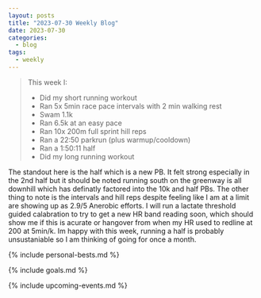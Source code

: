 ```yaml
---
layout: posts
title: "2023-07-30 Weekly Blog"
date: 2023-07-30
categories:
  - blog
tags:
  - weekly
---
```

> This week I:
>
> - Did my short running workout
> - Ran 5x 5min race pace intervals with 2 min walking rest
> - Swam 1.1k
> - Ran 6.5k at an easy pace
> - Ran 10x 200m full sprint hill reps
> - Ran a 22:50 parkrun (plus warmup/cooldown)
> - Ran a 1:50:11 half
> - Did my long running workout

The standout here is the half which is a new PB.
It felt strong especially in the 2nd half but it should be noted running south on the greenway is all downhill which has definatly factored into the 10k and half PBs.
The other thing to note is the intervals and hill reps despite feeling like I am at a limit are showing up as 2.9/5 Anerobic efforts.
I will run a lactate threshold guided calabration to try to get a new HR band reading soon, which should show me if this is acurate or hangover from when my HR used to redline at 200 at 5min/k.
Im happy with this week, running a half is probably unsustaniable so I am thinking of going for once a month.

{% include personal-bests.md %}

{% include goals.md %}

{% include upcoming-events.md %}
